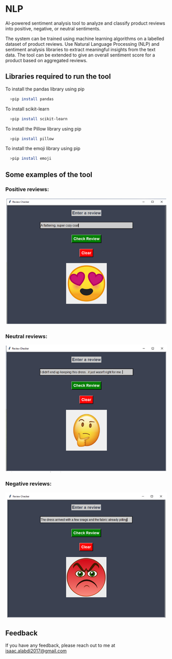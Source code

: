 
# NLP 
 

AI-powered sentiment analysis tool to analyze and classify product reviews into positive, negative, or neutral sentiments. 

The system can be trained using machine learning algorithms on a labelled dataset of product reviews. Use Natural Language Processing (NLP) and sentiment analysis libraries to extract meaningful insights from the text data. The tool can be extended to give an overall sentiment score for a product based on aggregated reviews.






## Libraries required to run the tool

To install the pandas library using pip
```bash
  >pip install pandas
```

To install scikit-learn
```bash
  >pip install scikit-learn
```

To install the Pillow library using pip
```bash
  >pip install pillow
```

To install the emoji library using pip
```bash
  >pip install emoji
```








## Some examples of the tool







###  Positive reviews:
![Positive](https://github.com/isaacalabdi1998/NLP/raw/main/Examples/1.PNG)


###  Neutral reviews:
![Neutral](https://github.com/isaacalabdi1998/NLP/raw/main/Examples/2.PNG)


###  Negative reviews:
![Negative](https://github.com/isaacalabdi1998/NLP/raw/main/Examples/3.PNG)









## Feedback

If you have any feedback, please reach out to me at isaac.alabdi2017@gmail.com








